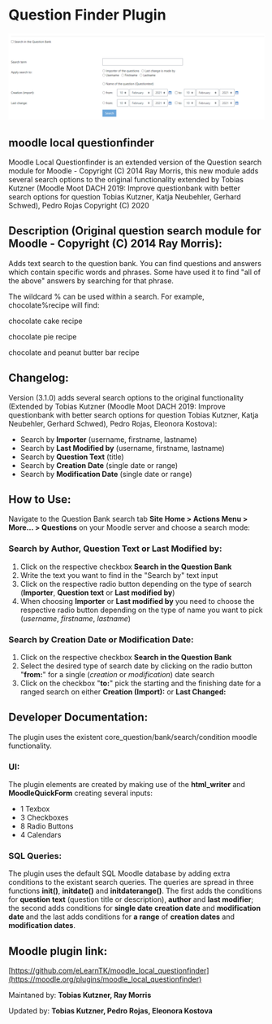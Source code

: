 # Question Finder Plugin

![](questionfinder_screenshot.PNG)
## moodle local questionfinder
Moodle Local Questionfinder is an extended version of the Question search module for Moodle - Copyright (C) 2014 Ray Morris, this new module adds several search options to the original functionality extended by Tobias Kutzner (Moodle Moot DACH 2019: Improve questionbank with better search options for question Tobias Kutzner, Katja Neubehler, Gerhard Schwed), Pedro Rojas Copyright (C) 2020
## Description (Original question search module for Moodle - Copyright (C) 2014 Ray Morris):
Adds text search to the question bank. You can find questions and answers which contain specific words and phrases. Some have used it to find "all of the above" answers by searching for that phrase.  

The wildcard % can be used within a search. For example, chocolate%recipe will find:

chocolate cake recipe

chocolate pie recipe

chocolate and peanut butter bar recipe

## Changelog:
Version (3.1.0) adds several search options to the original functionality (Extended by Tobias Kutzner (Moodle Moot DACH 2019: Improve questionbank with better search options for question Tobias Kutzner, Katja Neubehler, Gerhard Schwed), Pedro Rojas, Eleonora Kostova):

- Search by **Importer** (username, firstname, lastname)
- Search by **Last Modified by** (username, firstname, lastname)
- Search by **Question Text** (title)
- Search by **Creation Date** (single date or range)
- Search by **Modification Date** (single date or range)

## How to Use:
Navigate to the Question Bank search tab **Site Home > Actions Menu > More... > Questions** on your Moodle server and choose a search mode:

### Search by Author, Question Text or Last Modified by:
1) Click on the respective checkbox **Search in the Question Bank**
2) Write the text you want to find in the "Search by" text input
3) Click on the respective radio button depending on the type of search (**Importer**, **Question text** or **Last modified by**)
4) When choosing **Importer** or **Last modified by** you need to choose the respective radio button depending on the type of name you want to pick (*username*, *firstname*, *lastname*)

### Search by Creation Date or Modification Date:
1) Click on the respective checkbox **Search in the Question Bank**
2) Select the desired type of search date by clicking on the radio button "**from:**"  for a single (*creation* or *modification*) date search
3) Click on the checkbox "**to:**" pick the starting and the finishing date for a ranged search on either **Creation (Import):** or **Last Changed:**

## Developer Documentation:
The plugin uses the existent core_question/bank/search/condition moodle functionality.
### UI:
The plugin elements are created by making use of the **html_writer** and **MoodleQuickForm** creating several inputs:
- 1 Texbox
- 3 Checkboxes
- 8 Radio Buttons
- 4 Calendars
### SQL Queries:
The plugin uses the default SQL Moodle database by adding extra conditions to the existant search queries. The queries are spread in three functions **init()**, **initdate()** and **initdaterange()**. The first adds the conditions for **question text** (question title or description), **author** and **last modifier**; the second adds conditions for **single date** **creation date** and **modification date** and the last adds conditions for **a range** of **creation dates** and **modification dates**.
 
 
## Moodle plugin link:
[https://github.com/eLearnTK/moodle_local_questionfinder](https://moodle.org/plugins/moodle_local_questionfinder)

Maintaned by: **Tobias Kutzner, Ray Morris** 

Updated by: **Tobias Kutzner, Pedro Rojas, Eleonora Kostova**
